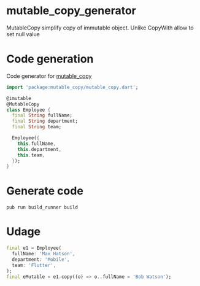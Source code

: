 # mutable_copy_generator

MutableCopy simplify copy of immutable object. Unlike CopyWith allow to set null value

# Code generation
Code generator for [mutable_copy](https://pub.dev/packages/mutable_copy/)

```dart
import 'package:mutable_copy/mutable_copy.dart';

@imutable
@MutableCopy
class Employee {
  final String fullName;
  final String department;
  final String team;

  Employee({
    this.fullName,
    this.department,
    this.team,
  });
}
```

# Generate code 
```
pub run build_runner build
```


# Udage 

```dart
final e1 = Employee(
  fullName: 'Max Hatson',
  department: 'Mobile',
  team: 'Flutter',
);
final eMutable = e1.copy((o) => o..fullName = 'Bob Watson');
```
